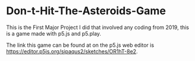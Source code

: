 # Don-t-Hit-The-Asteroids-Game
This is the First Major Project I did that involved any coding from 2019, this is a game made with p5.js and p5.play. 

The link this game can be found at on the p5.js web editor is https://editor.p5js.org/sipaqus2/sketches/OR1hT-8e2.
